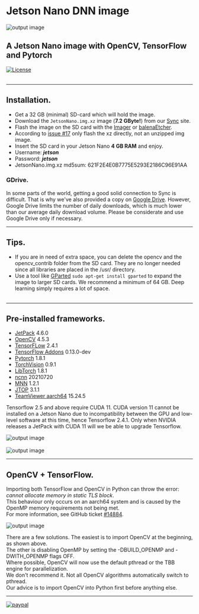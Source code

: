 # Jetson Nano DNN image
![output image]( https://qengineering.eu/images/SDcard32GBJetson.webp )<br/>
## A Jetson Nano image with OpenCV, TensorFlow and Pytorch
[![License](https://img.shields.io/badge/License-BSD%203--Clause-blue.svg)](https://opensource.org/licenses/BSD-3-Clause)<br/><br/>

------------

## Installation.

- Get a 32 GB (minimal) SD-card which will hold the image. 
- Download the `JetsonNano.img.xz` image (**7.2 GByte!**) from our [Sync](https://ln5.sync.com/dl/4bdb25370/xewd7xqz-6khtpcs2-w7zais3c-8uqi2rcj) site. 
- Flash the image on the SD card with the [Imager](https://www.raspberrypi.org/software/) or [balenaEtcher](https://www.balena.io/etcher/).
- According to [issue #17](https://github.com/Qengineering/Jetson-Nano-image/issues/17#) only flash the xz directly, not an unzipped img image.
- Insert the SD card in your Jetson Nano **4 GB RAM** and enjoy.
- Username: ***jetson***
- Password: ***jetson***
- JetsonNano.img.xz md5sum: 621F2E4E0B7775E5293E2186C96E91AA

### GDrive.
In some parts of the world, getting a good solid connection to Sync is difficult. That is why we've also provided a copy on [Google Drive](https://drive.google.com/file/d/1xSKJQX2uuLI-ewShU8LP8FROC6ozyiwo/view?usp=sharing). However, Google Drive limits the number of daily downloads, which is much lower than our average daily download volume. Please be considerate and use Google Drive only if necessary.

------------

## Tips.

* If you are in need of extra space, you can delete the opencv and the opencv_contrib folder from the SD card. They are no longer needed since all libraries are placed in the /usr/ directory.
* Use a tool like [GParted](https://gparted.org/) `sudo apt-get install gparted` to expand the image to larger SD cards. We recommend a minimum of 64 GB. Deep learning simply requires a lot of space.<br/><br/>

------------

## Pre-installed frameworks.

- [JetPack](https://developer.nvidia.com/embedded/jetpack) 4.6.0
- [OpenCV](https://qengineering.eu/deep-learning-with-opencv-on-raspberry-pi-4.html) 4.5.3
- [TensorFLow](https://qengineering.eu/install-tensorflow-2.4.0-on-raspberry-64-os.html) 2.4.1
- [TensorFlow Addons](https://qengineering.eu/install-tensorflow-2.4.0-on-raspberry-64-os.html) 0.13.0-dev
- [Pytorch](https://qengineering.eu/install-pytorch-on-raspberry-pi-4.html) 1.8.1
- [TorchVision](https://qengineering.eu/install-pytorch-on-raspberry-pi-4.html) 0.9.1
- [LibTorch](https://qengineering.eu/install-pytorch-on-raspberry-pi-4.html) 1.8.1 
- [ncnn](https://qengineering.eu/install-ncnn-on-jetson-nano.html) 20210720
- [MNN](https://qengineering.eu/install-mnn-on-jetson-nano.html) 1.2.1
- [JTOP](https://github.com/rbonghi/jetson_stats) 3.1.1 
- [TeamViewer aarch64](https://www.teamviewer.com/en/download/linux/) 15.24.5

Tensorflow 2.5 and above require CUDA 11. CUDA version 11 cannot be installed on a Jetson Nano due to incompatibility between the GPU and low-level software at this time, hence Tensorflow 2.4.1. Only when NVIDIA releases a JetPack with CUDA 11 will we be able to upgrade Tensorflow.

![output image]( https://qengineering.eu/images/Software_Jetson.png )<br/><br/>
![output image]( https://qengineering.eu/images/JTOP_jetson.png )

------------

## OpenCV + TensorFlow.

Importing both TensorFlow and OpenCV in Python can throw the error: _cannot allocate memory in static TLS block_.<br/>
This behaviour only occurs on an aarch64 system and is caused by the OpenMP memory requirements not being met.<br/>
For more information, see GitHub ticket [#14884](https://github.com/opencv/opencv/issues/14884).<br/>

![output image](https://qengineering.eu/images/SwapImportOpenCVJetson.webp)

There are a few solutions. The easiest is to import OpenCV at the beginning, as shown above.<br/>
The other is disabling OpenMP by setting the -DBUILD_OPENMP and -DWITH_OPENMP flags OFF.<br/>
Where possible, OpenCV will now use the default pthread or the TBB engine for parallelization.<br/>
We don't recommend it. Not all OpenCV algorithms automatically switch to pthread.<br/>
Our advice is to import OpenCV into Python first before anything else.<br/>

------------

[![paypal](https://qengineering.eu/images/TipJarSmall4.png)](https://www.paypal.com/cgi-bin/webscr?cmd=_s-xclick&hosted_button_id=CPZTM5BB3FCYL) 


